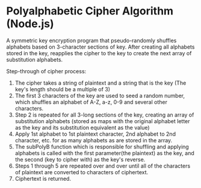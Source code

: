 # Polyalphabetic Cipher Algorithm (Node.js)
A symmetric key encryption program that pseudo-randomly shuffles alphabets based on 3-character sections of key. After creating all alphabets stored in the key, reapplies the cipher to the key to create the next array of substitution alphabets.

Step-through of cipher process:

1. The cipher takes a string of plaintext and a string that is the key (The key's length should be a multiple of 3)
2. The first 3 characters of the key are used to seed a random number, which shuffles an alphabet of A-Z, a-z, 0-9 and several other characters.
3. Step 2 is repeated for all 3-long sections of the key, creating an array of substitution alphabets (stored as maps with the original alphabet letter as the key and its substitution equivalent as the value)
4. Apply 1st alphabet to 1st plaintext character, 2nd alphabet to 2nd character, etc. for as many alphabets as are stored in the array.
5. The subPolyB function which is responsible for shuffling and applying alphabets is called with the first parameter(the plaintext) as the key, and the second (key to cipher with) as the key's reverse.
6. Steps 1 through 5 are repeated over and over until all of the characters of plaintext are converted to characters of ciphertext.
7. Ciphertext is returned.
